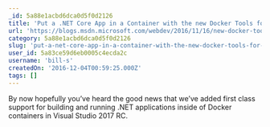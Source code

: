 ```yaml
---
_id: 5a88e1acbd6dca0d5f0d2126
title: 'Put a .NET Core App in a Container with the new Docker Tools for Visual Studio'
url: 'https://blogs.msdn.microsoft.com/webdev/2016/11/16/new-docker-tools-for-visual-studio/'
category: 5a88e1acbd6dca0d5f0d2126
slug: 'put-a-net-core-app-in-a-container-with-the-new-docker-tools-for-visual-studio'
user_id: 5a83ce59d6eb0005c4ecda2c
username: 'bill-s'
createdOn: '2016-12-04T00:59:25.000Z'
tags: []
---
```


By now hopefully you’ve heard the good news that we’ve added first class support for building and running .NET applications inside of Docker containers in Visual Studio 2017 RC. 
